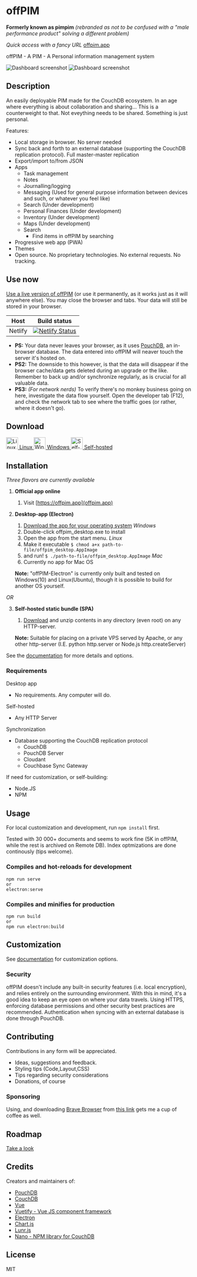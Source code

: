 # offPIM
**Formerly known as pimpim**
*(rebranded as not to be confused with a "male performance product" solving a different problem)*

*Quick access with a fancy URL*
[offpim.app](https://offpim.app/)

offPIM - A PIM - A Personal information management system

![Dashboard screenshot](assets/img/dashboard.png)
![Dashboard screenshot](assets/img/dashboard-dark.png)

## Description
An easily deployable PIM made for the CouchDB ecosystem.
In an age where everything is about collaboration and sharing... This is a counterweight to that. Not eveything needs to be shared. Something is just personal.

Features:
* Local storage in browser. No server needed
* Sync back and forth to an external database (supporting the CouchDB replication protocol). Full master-master replication
* Export/import to/from JSON
* Apps
    * Task management
    * Notes
    * Journalling/logging
    * Messaging (Used for general purpose information between devices and such, or whatever you feel like)
    * Search (Under development)
    * Personal Finances (Under development)
    * Inventory (Under development)
    * Maps (Under development)
    * Search
        * Find items in offPIM by searching
* Progressive web app (PWA)
* Themes
* Open source. No proprietary technologies. No external requests. No tracking.

## Use now
[Use a live version of offPIM](https://offpim.app/) (or use it permanently, as it works just as it will anywhere else). You may close the browser and tabs. Your data will still be stored in your browser.

| Host        | Build status    |
| ----------- |:-------------:|
| Netlify     | [![Netlify Status](https://api.netlify.com/api/v1/badges/ac368203-f0ac-4934-9fc2-dc4e68bb3d1d/deploy-status)](https://app.netlify.com/sites/offpim/deploys) |


* **PS:** Your data never leaves your browser, as it uses [PouchDB](https://pouchdb.com/), an in-browser database. The data entered into offPIM will neaver touch the server it's hosted on.
* **PS2:** The downside to this however, is that the data will disappear if the browser cache/data gets deleted during an upgrade or the like. Remember to back up and/or synchronize regularly, as is crucial for all valuable data.
* **PS3:** *(For network nerds)* To verify there's no monkey business going on here, investigate the data flow yourself. Open the developer tab (F12), and check the network tab to see where the traffic goes (or rather, where it doesn't go).

## <a id="downloads"></a>Download

<div class="card">
    <a href="https://lybekk.tech/downloads/offpim_desktop.AppImage" class="btn">
        <img src="assets/img/logo_linux.png" alt="Linux" width="32">
        Linux
    </a>
    <a href="https://lybekk.tech/downloads/offpim_desktop.exe" class="btn">
        <img src="assets/img/logo_windows.png" alt="Windows" width="32">
        Windows
    </a>
    <a href="https://lybekk.tech/downloads/offpim_self_hosted.zip" class="btn">
        <img src="assets/img/logo_self_hosted.png" alt="Self-hosted" width="32">
        Self-hosted
    </a>
</div>

## Installation

*Three flavors are currently available*

1. **Official app online**
    1. Visit [https://offpim.app](offpim.app)

2. **Desktop-app (Electron)**
    1. [Download the app for your operating system](#downloads)
    *Windows*
    2. Double-click offpim_desktop.exe to install
    3. Open the app from the start menu.
    *Linux*
    2. Make it executable `$ chmod a+x path-to-file/offpim_desktop.AppImage`
    3. and run! `$ ./path-to-file/offpim_desktop.AppImage`
    *Mac*
    2. Currently no app for Mac OS

    **Note:** "offPIM-Electron" is currently only built and tested on Windows(10) and Linux(Ubuntu), though it is possible to build for another OS yourself.

*OR*

3. **Self-hosted static bundle (SPA)**
    1. [Download](#downloads) and unzip contents in any directory (even root) on any HTTP-server.

    **Note:** Suitable for placing on a private VPS served by Apache, or any other http-server (I.E. python http.server or Node.js http.createServer)

See the [documentation](https://lybekk.github.io/offPIM/docs/gettingstarted#installation) for more details and options.

### Requirements

Desktop app
* No requirements. Any computer will do.

Self-hosted
* Any HTTP Server

Synchronization
* Database supporting the CouchDB replication protocol
    * CouchDB
    * PouchDB Server
    * Cloudant
    * Couchbase Sync Gateway

If need for customization, or self-building:
* Node.JS
* NPM

## Usage

For local customization and development, run <code>npm install</code> first.

Tested with 30 000+ documents and seems to work fine (5K in offPIM, while the rest is archived on Remote DB). Index optmizations are done continously (tips welcome).

### Compiles and hot-reloads for development
```
npm run serve
or
electron:serve
```

### Compiles and minifies for production
```
npm run build
or
npm run electron:build
```

## Customization

See [documentation](https://lybekk.github.io/offPIM/docs/gettingstarted) for customization options.

### Security
offPIM doesn't include any built-in security features (i.e. local encryption), and relies entirely on the surrounding environment. With this in mind, it's a good idea to keep an eye open on where your data travels.
Using HTTPS, enforcing database permissions and other security best practices are recommended. 
Authentication when syncing with an external database is done through PouchDB.

## Contributing
Contributions in any form will be appreciated.

* Ideas, suggestions and feedback.
* Styling tips (Code,Layout,CSS)
* Tips regarding security considerations
* Donations, of course

### Sponsoring
Using, and downloading [Brave Browser](https://brave.com/off167) from [this link](https://brave.com/off167) gets me a cup of coffee as well.

## Roadmap

[Take a look](https://lybekk.github.io/offPIM/docs/roadmap)

## Credits
Creators and maintainers of:
* [PouchDB](https://pouchdb.com/)
* [CouchDB](https://couchdb.apache.org/)
* [Vue](https://vuejs.org/)
* [Vuetify - Vue JS component framework](https://vuetifyjs.com/en/)
* [Electron](https://www.electronjs.org/)
* [Chart.js](https://www.chartjs.org/)
* [Lunr.js](https://lunrjs.com/)
* [Nano - NPM library for CouchDB](https://www.npmjs.com/package/nano)

## License
MIT
